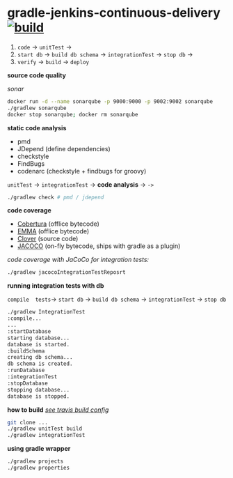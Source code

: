 gradle-jenkins-continuous-delivery [![build](https://travis-ci.org/daggerok/gradle-jenkins-continuous-delivery.svg?branch=master)](https://travis-ci.org/daggerok/gradle-jenkins-continuous-delivery)
==================================

1. `code` -> `unitTest` ->
2. `start db` -> `build db schema` -> `integrationTest` -> `stop db` ->
3. `verify` -> `build` -> `deploy`

**source code quality**

*sonar*

```sh
docker run -d --name sonarqube -p 9000:9000 -p 9002:9002 sonarqube
./gradlew sonarqube
docker stop sonarqube; docker rm sonarqube
```

**static code analysis**

- pmd
- JDepend (define dependencies)
- checkstyle
- FindBugs
- codenarc (checkstyle + findbugs for groovy)

`unitTest` -> `integrationTest` -> **code analysis** -> `` -> `` 

```sh
./gradlew check # pmd / jdepend
```

**code coverage**

- [Cobertura](#) (offlice bytecode)
- [EMMA](#)  (offlice bytecode)
- [Clover](#) (source code)
- [JACOCO](#) (on-fly bytecode, ships with gradle as a plugin)

*code coverage with JaCoCo for integration tests:*

```sh
./gradlew jacocoIntegrationTestReposrt
```

**running integration tests with db**

`compile  tests`-> `start db` -> `build db schema` -> `integrationTest` -> `stop db`

```sh
./gradlew IntegrationTest
:compile...
...
:startDatabase
starting database...
database is started.
:buildSchema
creating db schema...
db schema is created.
:runDatabase
:integrationTest
:stopDatabase
stopping database...
database is stopped.
```

**how to build** [*see travis build config*](.travis.yml)

```sh
git clone ...
./gradlew unitTest build
./gradlew integrationTest
```

**using gradle wrapper**

```sh
./gradlew projects
./gradlew properties
```
